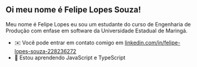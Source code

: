 ## Oi meu nome é Felipe Lopes Souza!
Meu nome é Felipe Lopes eu sou um estudante do curso de Engenharia de Produção com enfase em software da Universidade Estadual de Maringá. 
* ✉️ Você pode entrar em contato comigo em [linkedin.com/in/felipe-lopes-souza-228236272](mailto:linkedin.com/in/felipe-lopes-souza-228236272) 
* 🧠 Estou aprendendo JavaScript e TypeScript

